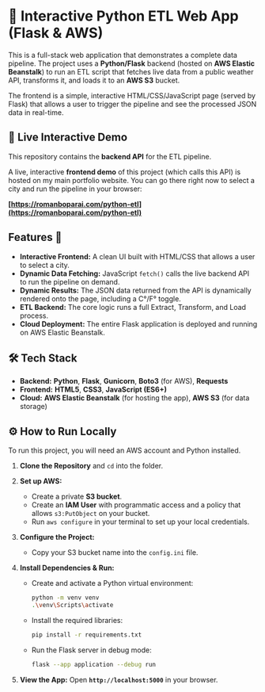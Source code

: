 # 🐍 Interactive Python ETL Web App (Flask & AWS)

This is a full-stack web application that demonstrates a complete data pipeline. The project uses a **Python/Flask** backend (hosted on **AWS Elastic Beanstalk**) to run an ETL script that fetches live data from a public weather API, transforms it, and loads it to an **AWS S3** bucket.

The frontend is a simple, interactive HTML/CSS/JavaScript page (served by Flask) that allows a user to trigger the pipeline and see the processed JSON data in real-time.

## 🚀 Live Interactive Demo

This repository contains the **backend API** for the ETL pipeline.

A live, interactive **frontend demo** of this project (which calls this API) is hosted on my main portfolio website. You can go there right now to select a city and run the pipeline in your browser:

**[https://romanboparai.com/python-etl](https://romanboparai.com/python-etl)**

## Features 🌟

* **Interactive Frontend:** A clean UI built with HTML/CSS that allows a user to select a city.
* **Dynamic Data Fetching:** JavaScript `fetch()` calls the live backend API to run the pipeline on demand.
* **Dynamic Results:** The JSON data returned from the API is dynamically rendered onto the page, including a C°/F° toggle.
* **ETL Backend:** The core logic runs a full Extract, Transform, and Load process.
* **Cloud Deployment:** The entire Flask application is deployed and running on AWS Elastic Beanstalk.

## 🛠️ Tech Stack

* **Backend:** **Python**, **Flask**, **Gunicorn**, **Boto3** (for AWS), **Requests**
* **Frontend:** **HTML5**, **CSS3**, **JavaScript (ES6+)**
* **Cloud:** **AWS Elastic Beanstalk** (for hosting the app), **AWS S3** (for data storage)

## ⚙️ How to Run Locally

To run this project, you will need an AWS account and Python installed.

1.  **Clone the Repository** and `cd` into the folder.

2.  **Set up AWS:**
    * Create a private **S3 bucket**.
    * Create an **IAM User** with programmatic access and a policy that allows `s3:PutObject` on your bucket.
    * Run `aws configure` in your terminal to set up your local credentials.

3.  **Configure the Project:**
    * Copy your S3 bucket name into the `config.ini` file.

4.  **Install Dependencies & Run:**
    * Create and activate a Python virtual environment:
        ```bash
        python -m venv venv
        .\venv\Scripts\activate
        ```
    * Install the required libraries:
        ```bash
        pip install -r requirements.txt
        ```
    * Run the Flask server in debug mode:
        ```bash
        flask --app application --debug run
        ```
5.  **View the App:** Open **`http://localhost:5000`** in your browser.